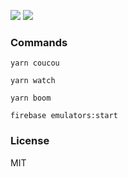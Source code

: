 ![](https://github.com/multis/parens/workflows/app/badge.svg)
![](https://github.com/multis/parens/workflows/server/badge.svg)


### Commands

```
yarn coucou

yarn watch

yarn boom

firebase emulators:start
```

### License

MIT

